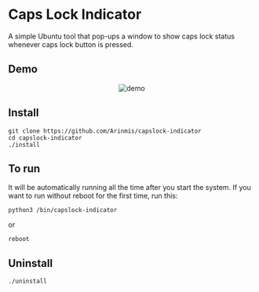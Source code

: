 # Caps Lock Indicator 


A simple Ubuntu tool that pop-ups a window to show caps lock status whenever caps lock button is pressed.

## Demo
<p align="center">
    <img src='https://user-images.githubusercontent.com/56651041/129463693-1c2bfe81-1afd-46e1-a4a8-42c17e10c191.gif' alt='demo'>
</p>


## Install 
```
git clone https://github.com/Arinmis/capslock-indicator
cd capslock-indicator
./install
```



## To run  
It will be automatically running all the time after you start the system. If you want to run without reboot for the first time, run this: 
```
python3 /bin/capslock-indicator
```
or 
```
reboot
```

## Uninstall 
```
./uninstall
```


